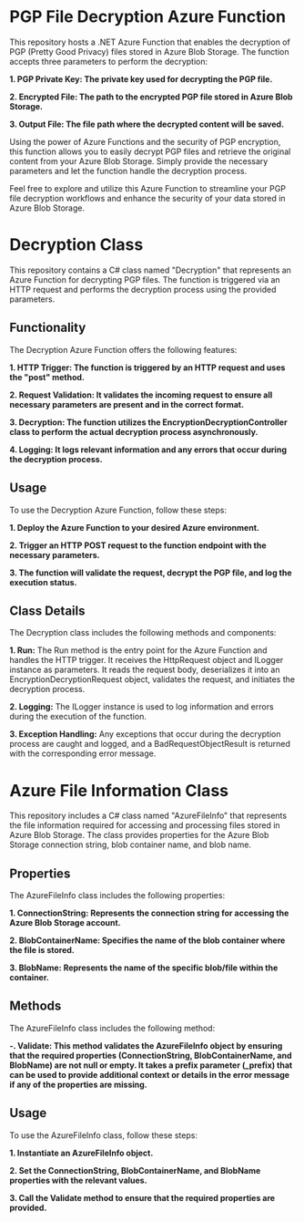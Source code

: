# PGP File Decryption Azure Function
This repository hosts a .NET Azure Function that enables the decryption of PGP (Pretty Good Privacy) files stored in Azure Blob Storage. The function accepts three parameters to perform the decryption:

**1. PGP Private Key: The private key used for decrypting the PGP file.**

**2. Encrypted File: The path to the encrypted PGP file stored in Azure Blob Storage.**

**3. Output File: The file path where the decrypted content will be saved.**

Using the power of Azure Functions and the security of PGP encryption, this function allows you to easily decrypt PGP files and retrieve the original content from your Azure Blob Storage. Simply provide the necessary parameters and let the function handle the decryption process.

Feel free to explore and utilize this Azure Function to streamline your PGP file decryption workflows and enhance the security of your data stored in Azure Blob Storage.


# Decryption Class
This repository contains a C# class named "Decryption" that represents an Azure Function for decrypting PGP files. The function is triggered via an HTTP request and performs the decryption process using the provided parameters.

## Functionality
The Decryption Azure Function offers the following features:

**1. HTTP Trigger: The function is triggered by an HTTP request and uses the "post" method.**

**2. Request Validation: It validates the incoming request to ensure all necessary parameters are present and in the correct format.**

**3. Decryption: The function utilizes the EncryptionDecryptionController class to perform the actual decryption process asynchronously.**

**4. Logging: It logs relevant information and any errors that occur during the decryption process.**

## Usage
To use the Decryption Azure Function, follow these steps:

**1. Deploy the Azure Function to your desired Azure environment.**

**2. Trigger an HTTP POST request to the function endpoint with the necessary parameters.**

**3. The function will validate the request, decrypt the PGP file, and log the execution status.**

## Class Details

The Decryption class includes the following methods and components:

**1. Run:** The Run method is the entry point for the Azure Function and handles the HTTP trigger. It receives the HttpRequest object and ILogger instance as parameters. It reads the request body, deserializes it into an EncryptionDecryptionRequest object, validates the request, and initiates the decryption process.

**2. Logging:** The ILogger instance is used to log information and errors during the execution of the function.

**3. Exception Handling:** Any exceptions that occur during the decryption process are caught and logged, and a BadRequestObjectResult is returned with the corresponding error message.

#  Azure File Information Class
This repository includes a C# class named "AzureFileInfo" that represents the file information required for accessing and processing files stored in Azure Blob Storage. The class provides properties for the Azure Blob Storage connection string, blob container name, and blob name.

## Properties
The AzureFileInfo class includes the following properties:

**1. ConnectionString: Represents the connection string for accessing the Azure Blob Storage account.**

**2. BlobContainerName: Specifies the name of the blob container where the file is stored.**

**3. BlobName: Represents the name of the specific blob/file within the container.**

## Methods
The AzureFileInfo class includes the following method:

**-. Validate: This method validates the AzureFileInfo object by ensuring that the required properties (ConnectionString, BlobContainerName, and BlobName) are not null or empty. It takes a prefix parameter (_prefix) that can be used to provide additional context or details in the error message if any of the properties are missing.**

## Usage
To use the AzureFileInfo class, follow these steps:

**1. Instantiate an AzureFileInfo object.**

**2. Set the ConnectionString, BlobContainerName, and BlobName properties with the relevant values.**

**3. Call the Validate method to ensure that the required properties are provided.**
